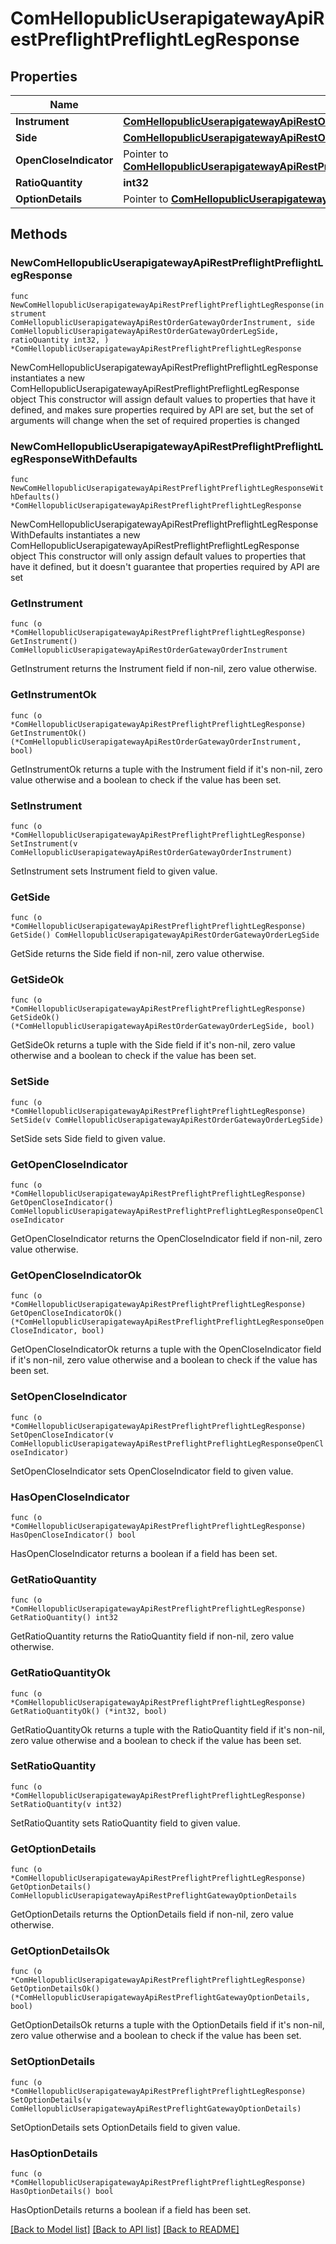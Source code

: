 # ComHellopublicUserapigatewayApiRestPreflightPreflightLegResponse

## Properties

Name | Type | Description | Notes
------------ | ------------- | ------------- | -------------
**Instrument** | [**ComHellopublicUserapigatewayApiRestOrderGatewayOrderInstrument**](ComHellopublicUserapigatewayApiRestOrderGatewayOrderInstrument.md) |  | 
**Side** | [**ComHellopublicUserapigatewayApiRestOrderGatewayOrderLegSide**](ComHellopublicUserapigatewayApiRestOrderGatewayOrderLegSide.md) |  | 
**OpenCloseIndicator** | Pointer to [**ComHellopublicUserapigatewayApiRestPreflightPreflightLegResponseOpenCloseIndicator**](ComHellopublicUserapigatewayApiRestPreflightPreflightLegResponseOpenCloseIndicator.md) |  | [optional] 
**RatioQuantity** | **int32** |  | 
**OptionDetails** | Pointer to [**ComHellopublicUserapigatewayApiRestPreflightGatewayOptionDetails**](ComHellopublicUserapigatewayApiRestPreflightGatewayOptionDetails.md) |  | [optional] 

## Methods

### NewComHellopublicUserapigatewayApiRestPreflightPreflightLegResponse

`func NewComHellopublicUserapigatewayApiRestPreflightPreflightLegResponse(instrument ComHellopublicUserapigatewayApiRestOrderGatewayOrderInstrument, side ComHellopublicUserapigatewayApiRestOrderGatewayOrderLegSide, ratioQuantity int32, ) *ComHellopublicUserapigatewayApiRestPreflightPreflightLegResponse`

NewComHellopublicUserapigatewayApiRestPreflightPreflightLegResponse instantiates a new ComHellopublicUserapigatewayApiRestPreflightPreflightLegResponse object
This constructor will assign default values to properties that have it defined,
and makes sure properties required by API are set, but the set of arguments
will change when the set of required properties is changed

### NewComHellopublicUserapigatewayApiRestPreflightPreflightLegResponseWithDefaults

`func NewComHellopublicUserapigatewayApiRestPreflightPreflightLegResponseWithDefaults() *ComHellopublicUserapigatewayApiRestPreflightPreflightLegResponse`

NewComHellopublicUserapigatewayApiRestPreflightPreflightLegResponseWithDefaults instantiates a new ComHellopublicUserapigatewayApiRestPreflightPreflightLegResponse object
This constructor will only assign default values to properties that have it defined,
but it doesn't guarantee that properties required by API are set

### GetInstrument

`func (o *ComHellopublicUserapigatewayApiRestPreflightPreflightLegResponse) GetInstrument() ComHellopublicUserapigatewayApiRestOrderGatewayOrderInstrument`

GetInstrument returns the Instrument field if non-nil, zero value otherwise.

### GetInstrumentOk

`func (o *ComHellopublicUserapigatewayApiRestPreflightPreflightLegResponse) GetInstrumentOk() (*ComHellopublicUserapigatewayApiRestOrderGatewayOrderInstrument, bool)`

GetInstrumentOk returns a tuple with the Instrument field if it's non-nil, zero value otherwise
and a boolean to check if the value has been set.

### SetInstrument

`func (o *ComHellopublicUserapigatewayApiRestPreflightPreflightLegResponse) SetInstrument(v ComHellopublicUserapigatewayApiRestOrderGatewayOrderInstrument)`

SetInstrument sets Instrument field to given value.


### GetSide

`func (o *ComHellopublicUserapigatewayApiRestPreflightPreflightLegResponse) GetSide() ComHellopublicUserapigatewayApiRestOrderGatewayOrderLegSide`

GetSide returns the Side field if non-nil, zero value otherwise.

### GetSideOk

`func (o *ComHellopublicUserapigatewayApiRestPreflightPreflightLegResponse) GetSideOk() (*ComHellopublicUserapigatewayApiRestOrderGatewayOrderLegSide, bool)`

GetSideOk returns a tuple with the Side field if it's non-nil, zero value otherwise
and a boolean to check if the value has been set.

### SetSide

`func (o *ComHellopublicUserapigatewayApiRestPreflightPreflightLegResponse) SetSide(v ComHellopublicUserapigatewayApiRestOrderGatewayOrderLegSide)`

SetSide sets Side field to given value.


### GetOpenCloseIndicator

`func (o *ComHellopublicUserapigatewayApiRestPreflightPreflightLegResponse) GetOpenCloseIndicator() ComHellopublicUserapigatewayApiRestPreflightPreflightLegResponseOpenCloseIndicator`

GetOpenCloseIndicator returns the OpenCloseIndicator field if non-nil, zero value otherwise.

### GetOpenCloseIndicatorOk

`func (o *ComHellopublicUserapigatewayApiRestPreflightPreflightLegResponse) GetOpenCloseIndicatorOk() (*ComHellopublicUserapigatewayApiRestPreflightPreflightLegResponseOpenCloseIndicator, bool)`

GetOpenCloseIndicatorOk returns a tuple with the OpenCloseIndicator field if it's non-nil, zero value otherwise
and a boolean to check if the value has been set.

### SetOpenCloseIndicator

`func (o *ComHellopublicUserapigatewayApiRestPreflightPreflightLegResponse) SetOpenCloseIndicator(v ComHellopublicUserapigatewayApiRestPreflightPreflightLegResponseOpenCloseIndicator)`

SetOpenCloseIndicator sets OpenCloseIndicator field to given value.

### HasOpenCloseIndicator

`func (o *ComHellopublicUserapigatewayApiRestPreflightPreflightLegResponse) HasOpenCloseIndicator() bool`

HasOpenCloseIndicator returns a boolean if a field has been set.

### GetRatioQuantity

`func (o *ComHellopublicUserapigatewayApiRestPreflightPreflightLegResponse) GetRatioQuantity() int32`

GetRatioQuantity returns the RatioQuantity field if non-nil, zero value otherwise.

### GetRatioQuantityOk

`func (o *ComHellopublicUserapigatewayApiRestPreflightPreflightLegResponse) GetRatioQuantityOk() (*int32, bool)`

GetRatioQuantityOk returns a tuple with the RatioQuantity field if it's non-nil, zero value otherwise
and a boolean to check if the value has been set.

### SetRatioQuantity

`func (o *ComHellopublicUserapigatewayApiRestPreflightPreflightLegResponse) SetRatioQuantity(v int32)`

SetRatioQuantity sets RatioQuantity field to given value.


### GetOptionDetails

`func (o *ComHellopublicUserapigatewayApiRestPreflightPreflightLegResponse) GetOptionDetails() ComHellopublicUserapigatewayApiRestPreflightGatewayOptionDetails`

GetOptionDetails returns the OptionDetails field if non-nil, zero value otherwise.

### GetOptionDetailsOk

`func (o *ComHellopublicUserapigatewayApiRestPreflightPreflightLegResponse) GetOptionDetailsOk() (*ComHellopublicUserapigatewayApiRestPreflightGatewayOptionDetails, bool)`

GetOptionDetailsOk returns a tuple with the OptionDetails field if it's non-nil, zero value otherwise
and a boolean to check if the value has been set.

### SetOptionDetails

`func (o *ComHellopublicUserapigatewayApiRestPreflightPreflightLegResponse) SetOptionDetails(v ComHellopublicUserapigatewayApiRestPreflightGatewayOptionDetails)`

SetOptionDetails sets OptionDetails field to given value.

### HasOptionDetails

`func (o *ComHellopublicUserapigatewayApiRestPreflightPreflightLegResponse) HasOptionDetails() bool`

HasOptionDetails returns a boolean if a field has been set.


[[Back to Model list]](../README.md#documentation-for-models) [[Back to API list]](../README.md#documentation-for-api-endpoints) [[Back to README]](../README.md)


